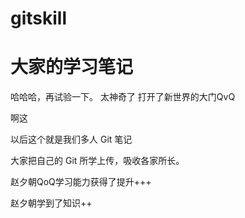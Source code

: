 
# gitskill

# 大家的学习笔记


哈哈哈，再试验一下。
太神奇了
打开了新世界的大门QvQ

啊这

以后这个就是我们多人 Git 笔记

大家把自己的 Git  所学上传，吸收各家所长。



赵夕朝QoQ学习能力获得了提升+++

赵夕朝学到了知识++

